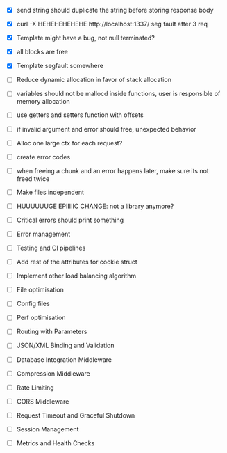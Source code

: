 - [x] send string should duplicate the string before storing response body
- [x] curl -X HEHEHEHEHEHE http://localhost:1337/ seg fault after 3 req
- [x] Template might have a bug, not null terminated?
- [x] all blocks are free
- [x] Template segfault somewhere
- [ ] Reduce dynamic allocation in favor of stack allocation

- [ ] variables should not be mallocd inside functions, user is responsible of memory allocation
- [ ] use getters and setters function with offsets
- [ ] if invalid argument and error should free, unexpected behavior


- [ ] Alloc one large ctx for each request? 
- [ ] create error codes
- [ ] when freeing a chunk and an error happens later, make sure its not freed twice
- [ ] Make files independent
- [ ] HUUUUUUGE EPIIIIIC CHANGE: not a library anymore?

- [ ] Critical errors should print something
- [ ] Error management
- [ ] Testing and CI pipelines
- [ ] Add rest of the attributes for cookie struct
- [ ] Implement other load balancing algorithm
- [ ] File optimisation
- [ ] Config files
- [ ] Perf optimisation
- [ ] Routing with Parameters
- [ ] JSON/XML Binding and Validation
- [ ] Database Integration Middleware
- [ ] Compression Middleware
- [ ] Rate Limiting
- [ ] CORS Middleware
- [ ] Request Timeout and Graceful Shutdown
- [ ] Session Management
- [ ] Metrics and Health Checks
